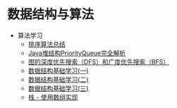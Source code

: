 # 数据结构与算法

- 算法学习
    - [排序算法总结](/数据结构与算法/排序算法总结.md)
    - [Java堆结构PriorityQueue完全解析](/数据结构与算法/Java堆结构PriorityQueue完全解析.md)
    - [图的深度优先搜索（DFS）和广度优先搜索（BFS）](/数据结构与算法/图的深度优先搜索（DFS）和广度优先搜索（BFS）.md)
    - [数据结构基础学习(一)](/数据结构与算法/数据结构基础学习(一).md)
    - [数据结构基础学习(二)](/数据结构与算法/数据结构基础学习(二).md)
    - [数据结构基础学习(三)](/数据结构与算法/数据结构基础学习(三).md)
    - [栈 - 使用数组实现](/数据结构与算法/栈-使用数组实现.md)